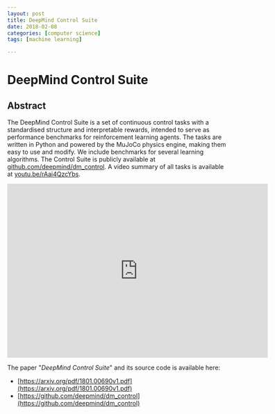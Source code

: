 ```yaml
---
layout: post
title: DeepMind Control Suite
date: 2018-02-08
categories: [computer science]
tags: [machine learning]

---
```



# DeepMind Control Suite


## Abstract

The DeepMind Control Suite is a set of continuous control tasks with a standardised structure and interpretable rewards, intended to serve as performance benchmarks for reinforcement learning agents. The tasks are written in Python and powered by the MuJoCo physics engine, making them easy to use and modify. We include benchmarks for several learning algorithms. The Control Suite is publicly available at [github.com/deepmind/dm_control](github.com/deepmind/dm_control). A video summary of all tasks is available at [youtu.be/rAai4QzcYbs](youtu.be/rAai4QzcYbs).

<iframe width="600" height="400" src="https://www.youtube.com/embed/WhaRsrlaXLk" frameborder="0" allow="autoplay; encrypted-media" allowfullscreen></iframe>

The paper "*DeepMind Control Suite*" and its source code is available here:

* [https://arxiv.org/pdf/1801.00690v1.pdf](https://arxiv.org/pdf/1801.00690v1.pdf)
* [https://github.com/deepmind/dm_control](https://github.com/deepmind/dm_control)